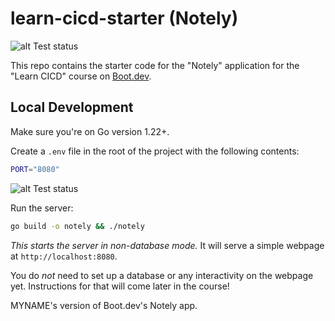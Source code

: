 # learn-cicd-starter (Notely)

![alt Test status](https://github.com/zawhtetnaing10/learn-cicd-starter/actions/workflows/.github/workflows/ci.yml/badge.svg)

This repo contains the starter code for the "Notely" application for the "Learn CICD" course on [Boot.dev](https://boot.dev).

## Local Development

Make sure you're on Go version 1.22+.

Create a `.env` file in the root of the project with the following contents:

```bash
PORT="8080"
```

![alt Test status](https://github.com/zawhtetnaing10/learn-cicd-starter/actions/workflows/.github/workflows/ci.yml/badge.svg)

Run the server:

```bash
go build -o notely && ./notely
```

*This starts the server in non-database mode.* It will serve a simple webpage at `http://localhost:8080`.

You do *not* need to set up a database or any interactivity on the webpage yet. Instructions for that will come later in the course!

MYNAME's version of Boot.dev's Notely app.
